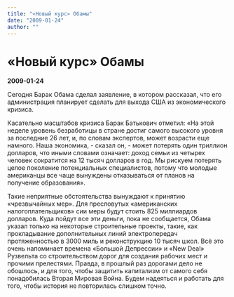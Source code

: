 ```yaml
---
title: "«Новый курс» Обамы"
date: "2009-01-24"
author: ""
---
```


# «Новый курс» Обамы

**2009-01-24** 

Сегодня Барак Обама сделал заявление, в котором рассказал, что его администрация планирует сделать для выхода США из экономического кризиса.

Касательно масштабов кризиса Барак Батькович отметил: «На этой неделе уровень безработицы в стране достиг самого высокого уровня за последние 26 лет, и, по словам экспертов, может возрасти еще намного. Наша экономика, - сказал он, - может потерять один триллион долларов, что иными словами означает: доход семьи из четырех человек сократится на 12 тысяч долларов в год. Мы рискуем потерять целое поколение потенциальных специалистов, потому что молодые американцы все чаще вынуждены отказываться от планов на получение образования».

Такие неприятные обстоятельства вынуждают к принятию «чрезвычайных мер». Для пресловутых «американских налогоплательщиков» сии меры будут стоить 825 миллиардов долларов. Куда пойдут все эти деньги, пока не сообщается, Обама указал только на некоторые строительные проекты, такие, как прокладывание дополнительных линий электропередач протяженностью в 3000 миль и реконструкцию 10 тысяч школ. Всё это очень напоминает времена «Большой Депрессии» и «New Deal» Рузвельта  со строительством дорог для создания рабочих мест и прочими прелестями. Правда, в прошлый раз дорогами дело не обошлось, и для того, чтобы защитить капитализм от самого себя понадобилась Вторая Мировая Война. Будем надеяться и работать для того, чтобы история не повторилась слишком точно.